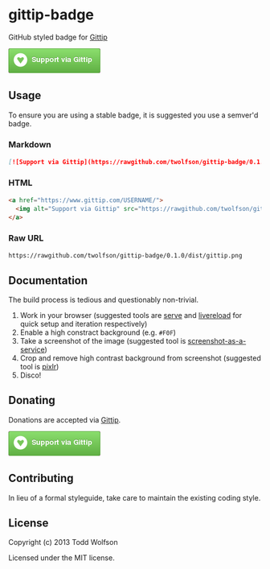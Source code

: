 # gittip-badge

GitHub styled badge for [Gittip][gittip]

[![Gittip badge][badge]][badge]

[gittip]: https://www.gittip.com/
[badge]: dist/gittip.png

## Usage
To ensure you are using a stable badge, it is suggested you use a semver'd badge.

### Markdown

```md
[![Support via Gittip](https://rawgithub.com/twolfson/gittip-badge/0.1.0/dist/gittip.png)](https://www.gittip.com/USERNAME/)
```

### HTML

```html
<a href="https://www.gittip.com/USERNAME/">
  <img alt="Support via Gittip" src="https://rawgithub.com/twolfson/gittip-badge/0.1.0/dist/gittip.png"/>
</a>
```

### Raw URL

```
https://rawgithub.com/twolfson/gittip-badge/0.1.0/dist/gittip.png
```

## Documentation
The build process is tedious and questionably non-trivial.

1. Work in your browser (suggested tools are [serve][] and [livereload][] for quick setup and iteration respectively)
2. Enable a high constract background (e.g. `#F0F`)
3. Take a screenshot of the image (suggested tool is [screenshot-as-a-service][screenshot])
4. Crop and remove high contrast background from screenshot (suggested tool is [pixlr][])
5. Disco!

[serve]: https://npmjs.org/package/serve
[livereload]: https://github.com/lepture/python-livereload
[screenshot]: https://github.com/fzaninotto/screenshot-as-a-service
[pixlr]: http://pixlr.com/editor/

## Donating
Donations are accepted via [Gittip][gittip-twolfson].

[![Support via Gittip][badge]][gittip-twolfson]

[gittip-twolfson]: https://www.gittip.com/twolfson/

## Contributing
In lieu of a formal styleguide, take care to maintain the existing coding style.

## License
Copyright (c) 2013 Todd Wolfson

Licensed under the MIT license.
